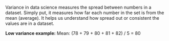 Variance in data science measures the spread between numbers in a dataset. Simply put, it measures how far each number in the set is from the mean (average). It helps us understand how spread out or consistent the values are in a dataset.

**Low variance example:**
Mean: (78 + 79 + 80 + 81 + 82) / 5 = 80
